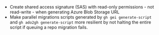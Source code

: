 - Create shared access signature (SAS) with read-only permissions - not read-write - when generating Azure Blob Storage URL
- Make parallel migrations scripts generated by `gh gei generate-script` and `gh ado2gh generate-script` more resilient by not halting the entire script if queuing a repo migration fails. 